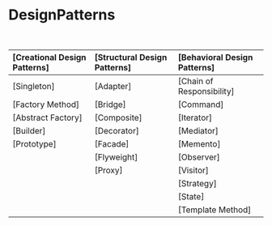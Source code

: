 # DesignPatterns

<br>

|[Creational Design Patterns]|[Structural Design Patterns]|[Behavioral Design Patterns]|
|:-|:-|:-|
|[Singleton]|[Adapter]|[Chain of Responsibility]|
|[Factory Method]|[Bridge]|[Command]|
|[Abstract Factory]|[Composite]|[Iterator]|
|[Builder]|[Decorator]|[Mediator]|
|[Prototype]|[Facade]|[Memento]|
||[Flyweight]|[Observer]|
||[Proxy]|[Visitor]|
|||[Strategy]|
|||[State]|
|||[Template Method]|

<br>

